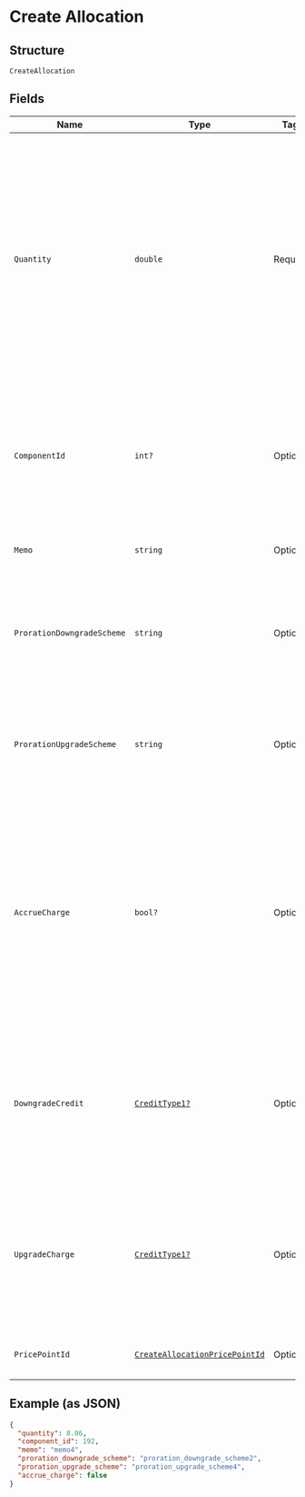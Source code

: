 
# Create Allocation

## Structure

`CreateAllocation`

## Fields

| Name | Type | Tags | Description |
|  --- | --- | --- | --- |
| `Quantity` | `double` | Required | The allocated quantity to which to set the line-items allocated quantity. By default, this is an integer. If decimal allocations are enabled for the component, it will be a decimal number. For On/Off components, use 1for on and 0 for off. |
| `ComponentId` | `int?` | Optional | (required for the multiple allocations endpoint) The id associated with the component for which the allocation is being made |
| `Memo` | `string` | Optional | A memo to record along with the allocation |
| `ProrationDowngradeScheme` | `string` | Optional | The scheme used if the proration is a downgrade. Defaults to the site setting if one is not provided. |
| `ProrationUpgradeScheme` | `string` | Optional | The scheme used if the proration is an upgrade. Defaults to the site setting if one is not provided. |
| `AccrueCharge` | `bool?` | Optional | If the change in cost is an upgrade, this determines if the charge should accrue to the next renewal or if capture should be attempted immediately. Defaults to the site setting if one is not provided. |
| `DowngradeCredit` | [`CreditType1?`](../../doc/models/credit-type-1.md) | Optional | The type of credit to be created if the change in cost is a downgrade. Defaults to the component and then site setting if one is not provided. |
| `UpgradeCharge` | [`CreditType1?`](../../doc/models/credit-type-1.md) | Optional | The type of charge to be created if the change in cost is an upgrade. Defaults to the component and then site setting if one is not provided. |
| `PricePointId` | [`CreateAllocationPricePointId`](../../doc/models/containers/create-allocation-price-point-id.md) | Optional | This is a container for one-of cases. |

## Example (as JSON)

```json
{
  "quantity": 8.06,
  "component_id": 192,
  "memo": "memo4",
  "proration_downgrade_scheme": "proration_downgrade_scheme2",
  "proration_upgrade_scheme": "proration_upgrade_scheme4",
  "accrue_charge": false
}
```

